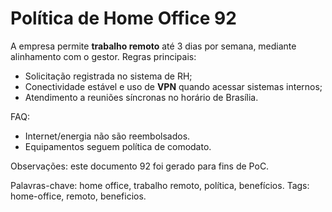 # Política de Home Office 92

A empresa permite **trabalho remoto** até 3 dias por semana, mediante alinhamento com o gestor.
Regras principais:
- Solicitação registrada no sistema de RH;
- Conectividade estável e uso de **VPN** quando acessar sistemas internos;
- Atendimento a reuniões síncronas no horário de Brasília.

FAQ:
- Internet/energia não são reembolsados.
- Equipamentos seguem política de comodato.

Observações: este documento 92 foi gerado para fins de PoC.

Palavras-chave: home office, trabalho remoto, política, benefícios.
Tags: home-office, remoto, beneficios.
